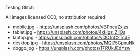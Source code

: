 Testing Glitch

All images licensed CC0, no attribution required
* mobile.jpg - https://unsplash.com/photos/vBPpeuZxjzs
* tablet.jpg - https://unsplash.com/photos/4xHgz_ZllQs
* laptop.jpg - https://unsplash.com/photos/vDO1nC2TcdE
* desktop.jpg - https://unsplash.com/photos/MQI75GpnuNk
* doggo.jpg - https://unsplash.com/photos/17RUkJEdYzw